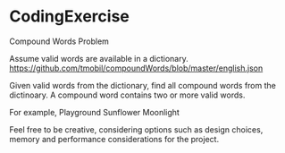 # CodingExercise
Compound Words Problem


Assume valid words are available in a dictionary.
https://github.com/tmobil/compoundWords/blob/master/english.json

Given valid words from the dictionary, find all compound words from the dictinoary.
A compound word contains two or more valid words.

For example, 
Playground
Sunflower
Moonlight

Feel free to be creative, considering options such as design choices, memory and performance considerations for the project.      

